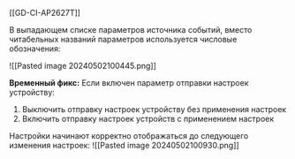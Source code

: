 [[GD-CI-AP2627T]]

В выпадающем списке параметров источника событий, вместо читабельных названий параметров используется числовые обозначения:

![[Pasted image 20240502100445.png]]

**Временный фикс:**
Если включен параметр отправки настроек устройству:
1. Выключить отправку настроек устройству без применения настроек
2. Включить отправку настроек устройств с применением настроек

Настройки начинают корректно отображаться до следующего изменения настроек:
![[Pasted image 20240502100930.png]]